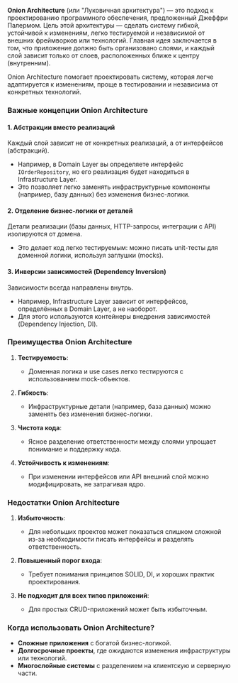 **Onion Architecture** (или "Луковичная архитектура") — это подход к проектированию программного обеспечения, предложенный Джеффри Палермом. Цель этой архитектуры — сделать систему гибкой, устойчивой к изменениям, легко тестируемой и независимой от внешних фреймворков или технологий. Главная идея заключается в том, что приложение должно быть организовано слоями, и каждый слой зависит только от слоев, расположенных ближе к центру (внутренним).

Onion Architecture помогает проектировать систему, которая легче адаптируется к изменениям, проще в тестировании и независима от конкретных технологий.

### **Важные концепции Onion Architecture**

#### **1. Абстракции вместо реализаций**

Каждый слой зависит не от конкретных реализаций, а от интерфейсов (абстракций).

- Например, в Domain Layer вы определяете интерфейс `IOrderRepository`, но его реализация будет находиться в Infrastructure Layer.
- Это позволяет легко заменять инфраструктурные компоненты (например, базу данных) без изменения бизнес-логики.

#### **2. Отделение бизнес-логики от деталей**

Детали реализации (базы данных, HTTP-запросы, интеграции с API) изолируются от домена.

- Это делает код легко тестируемым: можно писать unit-тесты для доменной логики, используя заглушки (mocks).

#### **3. Инверсии зависимостей (Dependency Inversion)**

Зависимости всегда направлены внутрь.

- Например, Infrastructure Layer зависит от интерфейсов, определённых в Domain Layer, а не наоборот.
- Для этого используются контейнеры внедрения зависимостей (Dependency Injection, DI).

### **Преимущества Onion Architecture**

1. **Тестируемость**:
    
    - Доменная логика и use cases легко тестируются с использованием mock-объектов.
2. **Гибкость**:
    
    - Инфраструктурные детали (например, база данных) можно заменять без изменения бизнес-логики.
3. **Чистота кода**:
    
    - Ясное разделение ответственности между слоями упрощает понимание и поддержку кода.
4. **Устойчивость к изменениям**:
    
    - При изменении интерфейсов или API внешний слой можно модифицировать, не затрагивая ядро.

### **Недостатки Onion Architecture**

1. **Избыточность**:
    
    - Для небольших проектов может показаться слишком сложной из-за необходимости писать интерфейсы и разделять ответственность.
2. **Повышенный порог входа**:
    
    - Требует понимания принципов SOLID, DI, и хороших практик проектирования.
3. **Не подходит для всех типов приложений**:
    
    - Для простых CRUD-приложений может быть избыточным.

### **Когда использовать Onion Architecture?**

- **Сложные приложения** с богатой бизнес-логикой.
- **Долгосрочные проекты**, где ожидаются изменения инфраструктуры или технологий.
- **Многослойные системы** с разделением на клиентскую и серверную части.